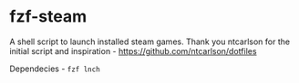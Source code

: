 # fzf-steam
A shell script to launch installed steam games.
Thank you ntcarlson for the initial script and inspiration - https://github.com/ntcarlson/dotfiles

Dependecies - `fzf lnch`
